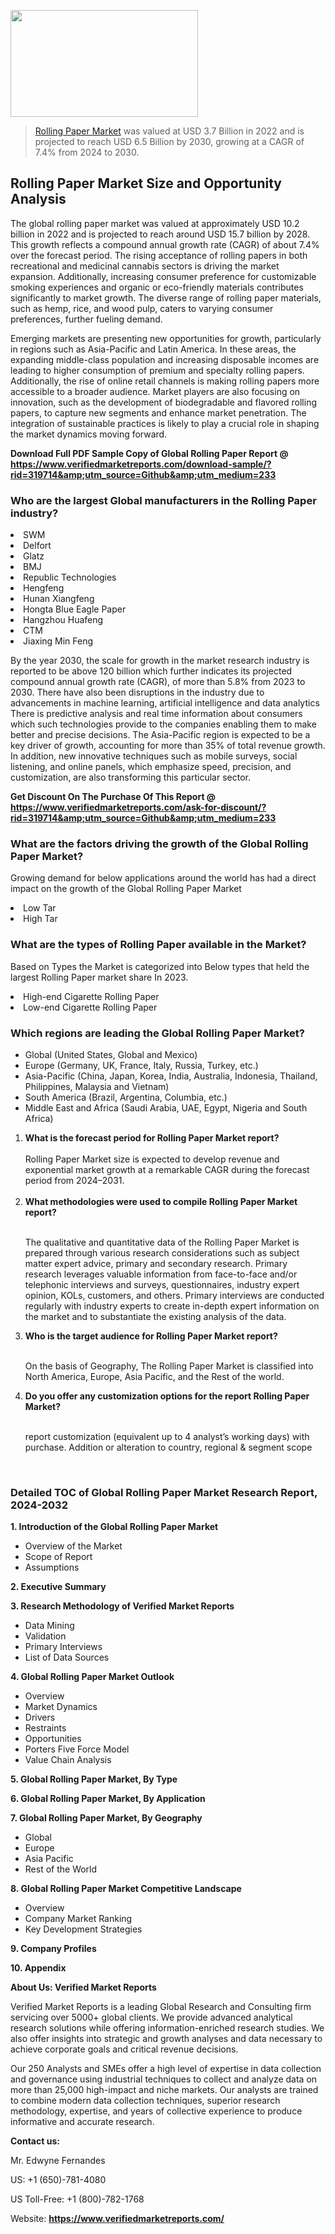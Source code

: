 <img src="https://ffe5etoiles.com/wp-content/uploads/2024/12/MST1-300x171.png" alt="" width="300" height="171" class="alignnone size-medium wp-image-20088" /><blockquote><p><p><a href="https://www.verifiedmarketreports.com/download-sample/?rid=319714&utm_source=Github&utm_medium=233" target="_blank">Rolling Paper Market</a> was valued at USD 3.7 Billion in 2022 and is projected to reach USD 6.5 Billion by 2030, growing at a CAGR of 7.4% from 2024 to 2030.</p></blockquote><p><h2>Rolling Paper Market Size and Opportunity Analysis</h2><p>The global rolling paper market was valued at approximately USD 10.2 billion in 2022 and is projected to reach around USD 15.7 billion by 2028. This growth reflects a compound annual growth rate (CAGR) of about 7.4% over the forecast period. The rising acceptance of rolling papers in both recreational and medicinal cannabis sectors is driving the market expansion. Additionally, increasing consumer preference for customizable smoking experiences and organic or eco-friendly materials contributes significantly to market growth. The diverse range of rolling paper materials, such as hemp, rice, and wood pulp, caters to varying consumer preferences, further fueling demand.</p><p>Emerging markets are presenting new opportunities for growth, particularly in regions such as Asia-Pacific and Latin America. In these areas, the expanding middle-class population and increasing disposable incomes are leading to higher consumption of premium and specialty rolling papers. Additionally, the rise of online retail channels is making rolling papers more accessible to a broader audience. Market players are also focusing on innovation, such as the development of biodegradable and flavored rolling papers, to capture new segments and enhance market penetration. The integration of sustainable practices is likely to play a crucial role in shaping the market dynamics moving forward.</p></p><p class=""><strong>Download Full PDF Sample Copy of Global Rolling Paper Report @ <a href="https://www.verifiedmarketreports.com/download-sample/?rid=319714&amp;utm_source=Github&amp;utm_medium=233" target="_blank">https://www.verifiedmarketreports.com/download-sample/?rid=319714&amp;utm_source=Github&amp;utm_medium=233</a></strong></p><h3 id="" class="">Who are the largest Global manufacturers in the Rolling Paper industry?</h3><p><li>SWM</li><li> Delfort</li><li> Glatz</li><li> BMJ</li><li> Republic Technologies</li><li> Hengfeng</li><li> Hunan Xiangfeng</li><li> Hongta Blue Eagle Paper</li><li> Hangzhou Huafeng</li><li> CTM</li><li> Jiaxing Min Feng</li></p><div class=""><div class="" dir="" data-message-author-role="" data-message-id="" data-message-model-slug=""><div class=""><div class=""><div class=""><div class="" dir="" data-message-author-role="" data-message-id="" data-message-model-slug=""><div class=""><div class=""><p>By the year 2030, the scale for growth in the market research industry is reported to be above 120 billion which further indicates its projected compound annual growth rate (CAGR), of more than 5.8% from 2023 to 2030. There have also been disruptions in the industry due to advancements in machine learning, artificial intelligence and data analytics There is predictive analysis and real time information about consumers which such technologies provide to the companies enabling them to make better and precise decisions. The Asia-Pacific region is expected to be a key driver of growth, accounting for more than 35% of total revenue growth. In addition, new innovative techniques such as mobile surveys, social listening, and online panels, which emphasize speed, precision, and customization, are also transforming this particular sector.</p><p><strong>Get Discount On The Purchase Of This Report @&nbsp; <a href="https://www.verifiedmarketreports.com/ask-for-discount/?rid=319714&amp;utm_source=Github&amp;utm_medium=233" target="_blank">https://www.verifiedmarketreports.com/ask-for-discount/?rid=319714&amp;utm_source=Github&amp;utm_medium=233</a></strong></p></div></div></div></div></div></div></div></div><h3 id="" class="">What are the factors driving the growth of the Global Rolling Paper Market?</h3><p id="" class="">Growing demand for below applications around the world has had a direct impact on the growth of the Global Rolling Paper Market</p><p id="" class=""><li>Low Tar</li><li> High Tar</li></p><h3 id="" class="">What are the types of Rolling Paper available in the Market?</h3><p id="" class="">Based on Types the Market is categorized into Below types that held the largest Rolling Paper market share In 2023.</p><p id="" class=""><li>High-end Cigarette Rolling Paper</li><li> Low-end Cigarette Rolling Paper</li></p><h3 id="" class="">Which regions are leading the Global Rolling Paper Market?</h3><ul><li>Global (United States, Global and Mexico)</li><li>Europe (Germany, UK, France, Italy, Russia, Turkey, etc.)</li><li>Asia-Pacific (China, Japan, Korea, India, Australia, Indonesia, Thailand, Philippines, Malaysia and Vietnam)</li><li>South America (Brazil, Argentina, Columbia, etc.)</li><li>Middle East and Africa (Saudi Arabia, UAE, Egypt, Nigeria and South Africa)</li></ul><p><ol><li><strong>What is the forecast period for Rolling Paper Market report?<br /></strong><br /><span data-sheets-root="1" data-sheets-value="{&quot;1&quot;:2,&quot;2&quot;:&quot;XXXX size is expected to develop revenue and exponential market growth at a remarkable CAGR during the forecast period from 2024&ndash;2030.&quot;}" data-sheets-userformat="{&quot;2&quot;:12674,&quot;4&quot;:{&quot;1&quot;:2,&quot;2&quot;:16776960},&quot;10&quot;:2,&quot;11&quot;:0,&quot;15&quot;:&quot;Arial&quot;,&quot;16&quot;:12}">Rolling Paper Market size is expected to develop revenue and exponential market growth at a remarkable CAGR during the forecast period from 2024&ndash;2031.</span><br /><br /></li><li><strong>What methodologies were used to compile Rolling Paper Market report?<br /><br /></strong><p>The qualitative and quantitative data of the&nbsp;Rolling Paper Market is prepared through various research considerations such as subject matter expert advice, primary and secondary research. Primary research leverages valuable information from face-to-face and/or telephonic interviews and surveys, questionnaires, industry expert opinion, KOLs, customers, and others. Primary interviews are conducted regularly with industry experts to create in-depth expert information on the market and to substantiate the existing analysis of the data.&nbsp;</p></li><li><strong>Who is the target audience for Rolling Paper Market report?<br /><br /></strong><p>On the basis of Geography, The&nbsp;Rolling Paper Market is classified into North America, Europe, Asia Pacific, and the Rest of the world.</p></li><li><strong>Do you offer any customization options for the report Rolling Paper Market?<br /><br /></strong><p>report customization (equivalent up to 4 analyst&rsquo;s working days) with purchase. Addition or alteration to country, regional &amp; segment scope</p><p>&nbsp;</p></li></ol></p><h3 id="" class="">Detailed TOC of Global Rolling Paper Market Research Report, 2024-2032</h3><p id="" class=""><strong>1. Introduction of the Global Rolling Paper Market</strong></p><ul><li>Overview of the Market</li><li>Scope of Report</li><li>Assumptions</li></ul><p id="" class=""><strong>2. Executive Summary</strong></p><p id="" class=""><strong>3. Research Methodology of&nbsp;Verified Market Reports</strong></p><ul><li>Data Mining</li><li>Validation</li><li>Primary Interviews</li><li>List of Data Sources</li></ul><p id="" class=""><strong>4. Global Rolling Paper Market Outlook</strong></p><ul><li>Overview</li><li>Market Dynamics</li><li>Drivers</li><li>Restraints</li><li>Opportunities</li><li>Porters Five Force Model</li><li>Value Chain Analysis</li></ul><p id="" class=""><strong>5. Global Rolling Paper Market, By&nbsp;Type</strong></p><p id="" class=""><strong>6. Global Rolling Paper Market, By Application</strong></p><p id="" class=""><strong>7. Global Rolling Paper Market, By Geography</strong></p><ul><li>Global</li><li>Europe</li><li>Asia Pacific</li><li>Rest of the World</li></ul><p id="" class=""><strong>8. Global Rolling Paper Market Competitive Landscape</strong></p><ul><li>Overview</li><li>Company Market Ranking</li><li>Key Development Strategies</li></ul><p id="" class=""><strong>9. Company Profiles</strong></p><p id="" class=""><strong>10. Appendix</strong></p><p id="" class=""><strong>About Us: Verified Market Reports</strong></p><p id="" class="">Verified Market Reports is a leading Global Research and Consulting firm servicing over 5000+ global clients. We provide advanced analytical research solutions while offering information-enriched research studies. We also offer insights into strategic and growth analyses and data necessary to achieve corporate goals and critical revenue decisions.</p><p id="" class="">Our 250 Analysts and SMEs offer a high level of expertise in data collection and governance using industrial techniques to collect and analyze data on more than 25,000 high-impact and niche markets. Our analysts are trained to combine modern data collection techniques, superior research methodology, expertise, and years of collective experience to produce informative and accurate research.</p><p id="" class=""><strong>Contact us:</strong></p><p id="" class="">Mr. Edwyne Fernandes</p><p id="" class="">US: +1 (650)-781-4080</p><p id="" class="">US Toll-Free: +1 (800)-782-1768</p><p id="" class="">Website: <a target="" data-test-app-aware-link=""><strong>https://www.verifiedmarketreports.com/</strong></a></p>

